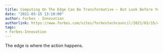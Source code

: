 ```yaml
---
title: Computing On The Edge Can Be Transformative — But Look Before You Leap
date: "2021-03-15 13:10:00"
author: Forbes - Innovation
authorlink: https://www.forbes.com/sites/forbestechcouncil/2021/03/15/computing-on-the-edge-can-be-transformative---but-look-before-you-leap/
tags:
- Forbes-Innovation
---
```

The edge is where the action happens.